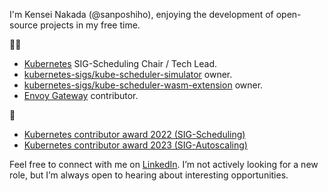 I'm Kensei Nakada (@sanposhiho), enjoying the development of open-source projects in my free time.

👷‍♂️

- [Kubernetes](https://github.com/kubernetes/kubernetes) SIG-Scheduling Chair / Tech Lead.
- [kubernetes-sigs/kube-scheduler-simulator](https://github.com/kubernetes-sigs/kube-scheduler-simulator) owner.
- [kubernetes-sigs/kube-scheduler-wasm-extension](https://github.com/kubernetes-sigs/kube-scheduler-wasm-extension) owner.
- [Envoy Gateway](https://github.com/envoyproxy/gateway) contributor.

🥇 

- [Kubernetes contributor award 2022 (SIG-Scheduling)](https://www.kubernetes.dev/community/awards/2022/#scheduling)
- [Kubernetes contributor award 2023 (SIG-Autoscaling)](https://www.kubernetes.dev/community/awards/2023/#autoscaling)

Feel free to connect with me on [LinkedIn](https://www.linkedin.com/in/sanposhiho). 
I’m not actively looking for a new role, but I’m always open to hearing about interesting opportunities.
